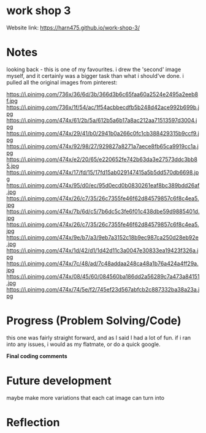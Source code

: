 # work shop 3

Website link: https://harn475.github.io/work-shop-3/ 


  
# Notes

looking back - this is one of my favourites.
i drew the 'second' image myself, and it certainly was a bigger task than what i should've done. 
i pulled all the original images from pinterest:

https://i.pinimg.com/736x/36/6d/3b/366d3b6c65faa60a2524e2495a2eeb8f.jpg
https://i.pinimg.com/736x/1f/54/ac/1f54acbbecdfb5b248d42ace992b699b.jpg
https://i.pinimg.com/474x/61/2b/5a/612b5a6b17a8ac212aa71513597d3004.jpg
https://i.pinimg.com/474x/29/41/b0/2941b0a266c0fc1cb388429315b9ccf9.jpg
https://i.pinimg.com/474x/92/98/27/929827a8271a7aece8fb65ca9919cc1a.jpg
https://i.pinimg.com/474x/e2/20/65/e220652fe742b63da3e27573ddc3bb85.jpg
https://i.pinimg.com/474x/17/fd/15/17fd15ab029147415a5b5dd570db6698.jpg
https://i.pinimg.com/474x/95/d0/ec/95d0ecd0b0830261eaf8bc389bdd26af.jpg
https://i.pinimg.com/474x/26/c7/35/26c7355fe46f62d84579857c6f8c4ea5.jpg
https://i.pinimg.com/474x/7b/6d/c5/7b6dc5c3fe6f01c438dbe59d9885401d.jpg
https://i.pinimg.com/474x/26/c7/35/26c7355fe46f62d84579857c6f8c4ea5.jpg
https://i.pinimg.com/474x/9e/b7/a3/9eb7a3152c18b9ec987ca250d28eb92e.jpg
https://i.pinimg.com/474x/1d/42/d1/1d42d11c3a0047e30833ea19423f326a.jpg
https://i.pinimg.com/474x/7c/48/ad/7c48addaa248ca48a1b76a424a4ff29a.jpg
https://i.pinimg.com/474x/08/45/60/084560ba186dd2a56289c7a473a84151.jpg
https://i.pinimg.com/474x/74/5e/f2/745ef23d567abfcb2c887332ba38a23a.jpg

# Progress (Problem Solving/Code)

this one was fairly straight forward, and as I said I had a lot of fun. if i ran into any issues, i would as my flatmate, or do a quick google. 

**Final coding comments**


# Future development 
maybe make more variations that each cat image can turn into

# Reflection
